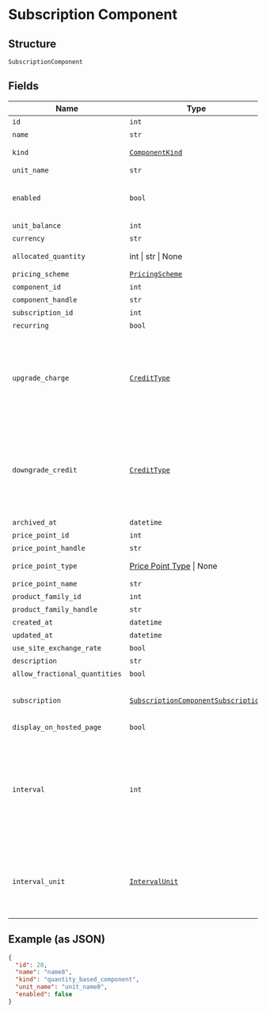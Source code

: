 
# Subscription Component

## Structure

`SubscriptionComponent`

## Fields

| Name | Type | Tags | Description |
|  --- | --- | --- | --- |
| `id` | `int` | Optional | - |
| `name` | `str` | Optional | - |
| `kind` | [`ComponentKind`](../../doc/models/component-kind.md) | Optional | A handle for the component type |
| `unit_name` | `str` | Optional | - |
| `enabled` | `bool` | Optional | (for on/off components) indicates if the component is enabled for the subscription |
| `unit_balance` | `int` | Optional | - |
| `currency` | `str` | Optional | - |
| `allocated_quantity` | int \| str \| None | Optional | This is a container for one-of cases. |
| `pricing_scheme` | [`PricingScheme`](../../doc/models/pricing-scheme.md) | Optional | - |
| `component_id` | `int` | Optional | - |
| `component_handle` | `str` | Optional | - |
| `subscription_id` | `int` | Optional | - |
| `recurring` | `bool` | Optional | - |
| `upgrade_charge` | [`CreditType`](../../doc/models/credit-type.md) | Optional | The type of credit to be created when upgrading/downgrading. Defaults to the component and then site setting if one is not provided.<br>Available values: `full`, `prorated`, `none`. |
| `downgrade_credit` | [`CreditType`](../../doc/models/credit-type.md) | Optional | The type of credit to be created when upgrading/downgrading. Defaults to the component and then site setting if one is not provided.<br>Available values: `full`, `prorated`, `none`. |
| `archived_at` | `datetime` | Optional | - |
| `price_point_id` | `int` | Optional | - |
| `price_point_handle` | `str` | Optional | - |
| `price_point_type` | [Price Point Type](../../doc/models/price-point-type.md) \| None | Optional | This is a container for one-of cases. |
| `price_point_name` | `str` | Optional | - |
| `product_family_id` | `int` | Optional | - |
| `product_family_handle` | `str` | Optional | - |
| `created_at` | `datetime` | Optional | - |
| `updated_at` | `datetime` | Optional | - |
| `use_site_exchange_rate` | `bool` | Optional | - |
| `description` | `str` | Optional | - |
| `allow_fractional_quantities` | `bool` | Optional | - |
| `subscription` | [`SubscriptionComponentSubscription`](../../doc/models/subscription-component-subscription.md) | Optional | An optional object, will be returned if provided `include=subscription` query param. |
| `display_on_hosted_page` | `bool` | Optional | - |
| `interval` | `int` | Optional | The numerical interval. i.e. an interval of '30' coupled with an interval_unit of day would mean this component price point would renew every 30 days. This property is only available for sites with Multifrequency enabled. |
| `interval_unit` | [`IntervalUnit`](../../doc/models/interval-unit.md) | Optional | A string representing the interval unit for this component price point, either month or day. This property is only available for sites with Multifrequency enabled. |

## Example (as JSON)

```json
{
  "id": 20,
  "name": "name8",
  "kind": "quantity_based_component",
  "unit_name": "unit_name0",
  "enabled": false
}
```

